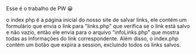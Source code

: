 Esse é o trabalho de PW 😀

o index php é a página inicial do nosso site de salvar links, ele contém um formulário que envia o link para "links.php" que verifica se o link está salvo e não vazio, então ele 
envia para o arquivo "infoLinks.php" que mostra todas as informações do link correspondente.
Além disso, o index.php contém um botão que expira a session, excluindo todos os links salvos.
